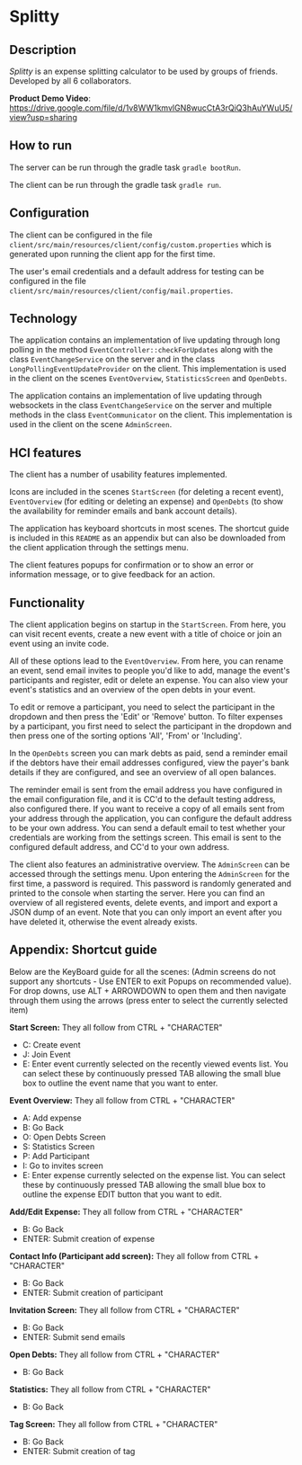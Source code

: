 # Splitty
## Description

_Splitty_ is an expense splitting calculator to be used by groups of friends. Developed by all 6 collaborators.

**Product Demo Video**: https://drive.google.com/file/d/1v8WW1kmvlGN8wucCtA3rQiQ3hAuYWuU5/view?usp=sharing 

## How to run

The server can be run through the gradle task `gradle bootRun`.

The client can be run through the gradle task `gradle run`.

## Configuration

The client can be configured in the file
`client/src/main/resources/client/config/custom.properties`
which is generated upon running the client app for the first time.

The user's email credentials and a default address for testing can be configured in the file
`client/src/main/resources/client/config/mail.properties`.

## Technology

The application contains an implementation of live updating through long polling in the method
`EventController::checkForUpdates`
along with the class
`EventChangeService`
on the server and in the class
`LongPollingEventUpdateProvider`
on the client.
This implementation is used in the client on the scenes
`EventOverview`, `StatisticsScreen` and `OpenDebts`.

The application contains an implementation of live updating through websockets in the class
`EventChangeService`
on the server and multiple methods in the class
`EventCommunicator`
on the client.
This implementation is used in the client on the scene
`AdminScreen`.

## HCI features

The client has a number of usability features implemented.

Icons are included in the scenes
`StartScreen` (for deleting a recent event),
`EventOverview` (for editing or deleting an expense) and
`OpenDebts` (to show the availability for reminder emails and bank account details).

The application has keyboard shortcuts in most scenes.
The shortcut guide is included in this `README` as an appendix
but can also be downloaded from the client application through the settings menu.

The client features popups for confirmation or to show an error or information message, or to give feedback for an action.

## Functionality

The client application begins on startup in the `StartScreen`.
From here, you can visit recent events,
create a new event with a title of choice
or join an event using an invite code.

All of these options lead to the `EventOverview`.
From here, you can rename an event,
send email invites to people you'd like to add,
manage the event's participants
and register, edit or delete an expense.
You can also view your event's statistics
and an overview of the open debts in your event.

To edit or remove a participant,
you need to select the participant in the dropdown and then press the 'Edit' or 'Remove' button.
To filter expenses by a participant,
you first need to select the participant in the dropdown
and then press one of the sorting options 'All', 'From' or 'Including'.

In the `OpenDebts` screen you can mark debts as paid,
send a reminder email if the debtors have their email addresses configured,
view the payer's bank details if they are configured,
and see an overview of all open balances.

The reminder email is sent from the email address you have configured in the email configuration file,
and it is CC'd to the default testing address, also configured there.
If you want to receive a copy of all emails sent from your address through the application,
you can configure the default address to be your own address.
You can send a default email to test whether your credentials are working from the settings screen.
This email is sent to the configured default address, and CC'd to your own address.

The client also features an administrative overview.
The `AdminScreen` can be accessed through the settings menu.
Upon entering the `AdminScreen` for the first time, a password is required.
This password is randomly generated and printed to the console when starting the server.
Here you can find an overview of all registered events,
delete events,
and import and export a JSON dump of an event.
Note that you can only import an event after you have deleted it,
otherwise the event already exists.

## Appendix: Shortcut guide

Below are the KeyBoard guide for all the scenes: (Admin screens do not support any shortcuts - Use ENTER to exit Popups on recommended value). For drop downs, use ALT + ARROWDOWN to open them and then navigate through them using the arrows (press enter to select the currently selected item)

**Start Screen:**
They all follow from CTRL + "CHARACTER"
-  C: Create event
- J: Join Event
- E: Enter event currently selected on the recently viewed events list. You can select these by continuously pressed TAB allowing the small blue box to outline the event name that you want to enter.

**Event Overview:**
They all follow from CTRL + "CHARACTER"
-  A: Add expense
- B: Go Back
- O: Open Debts Screen
- S: Statistics Screen
- P: Add Participant
- I: Go to invites screen
- E: Enter expense currently selected on the expense list. You can select these by continuously pressed TAB allowing the small blue box to outline the expense EDIT button that you want to edit.

**Add/Edit Expense:**
They all follow from CTRL + "CHARACTER"
- B: Go Back
- ENTER: Submit creation of expense

**Contact Info (Participant add screen):**
They all follow from CTRL + "CHARACTER"
- B: Go Back
- ENTER: Submit creation of participant

**Invitation Screen:**
They all follow from CTRL + "CHARACTER"
- B: Go Back
- ENTER: Submit send emails

**Open Debts:**
They all follow from CTRL + "CHARACTER"
- B: Go Back

**Statistics:**
They all follow from CTRL + "CHARACTER"
- B: Go Back

**Tag Screen:**
They all follow from CTRL + "CHARACTER"
- B: Go Back
- ENTER: Submit creation of tag

